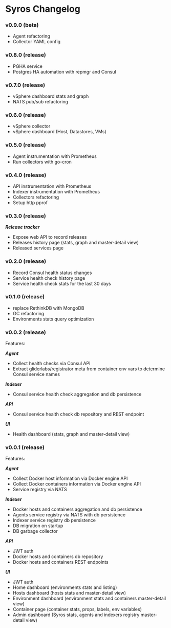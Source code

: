 # Syros Changelog

### v0.9.0 (beta)

* Agent refactoring
* Collector YAML config 

### v0.8.0 (release)

* PGHA service
* Postgres HA automation with repmgr and Consul

### v0.7.0 (release)

* vSphere dashboard stats and graph
* NATS pub/sub refactoring

### v0.6.0 (release)

* vSphere collector
* vSphere dashboard (Host, Datastores, VMs)

### v0.5.0 (release)

* Agent instrumentation with Prometheus
* Run collectors with go-cron

### v0.4.0 (release)

* API instrumentation with Prometheus
* Indexer instrumentation with Prometheus
* Collectors refactoring
* Setup http pprof

### v0.3.0 (release)

***Release tracker***

* Expose web API to record releases
* Releases history page (stats, graph and master-detail view)
* Released services page

### v0.2.0 (release)

* Record Consul health status changes
* Service health check history page 
* Service health check stats for the last 30 days

### v0.1.0 (release)

* replace RethinkDB with MongoDB
* GC refactoring
* Environments stats query optimization

### v0.0.2 (release)

Features:

***Agent***

* Collect health checks via Consul API
* Extract gliderlabs/registrator meta from container env vars to determine Consul service names

***Indexer***

* Consul service health check aggregation and db persistence 

***API***

* Consul service health check db repository and REST endpoint

***UI***

* Health dashboard (stats, graph and master-detail view)

### v0.0.1 (release)

Features:

***Agent***

* Collect Docker host information via Docker engine API
* Collect Docker containers information via Docker engine API
* Service registry via NATS 

***Indexer***

* Docker hosts and containers aggregation and db persistence 
* Agents service registry via NATS with db persistence 
* Indexer service registry db persistence
* DB migration on startup 
* DB garbage collector

***API***

* JWT auth
* Docker hosts and containers db repository 
* Docker hosts and containers REST endpoints

***UI***

* JWT auth
* Home dashboard (environments stats and listing)
* Hosts dashboard (hosts stats and master-detail view)
* Environment dashboard (environment stats and containers master-detail view)
* Container page (container stats, props, labels, env variables)
* Admin dashboard (Syros stats, agents and indexers registry master-detail view)